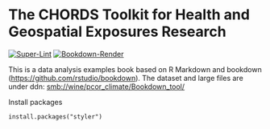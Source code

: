 # The CHORDS Toolkit for Health and Geospatial Exposures Research

[![Super-Lint](https://github.com/NIEHS/PCOR_bookdown_tools/actions/workflows/superlint.yml/badge.svg?branch=mm_workflows)](https://github.com/NIEHS/PCOR_bookdown_tools/actions/workflows/superlint.yml/badge.svg?branch=mm_workflows)
[![Bookdown-Render](https://github.com/NIEHS/PCOR_bookdown_tools/actions/workflows/test-bookdown.yml/badge.svg?branch=mm_workflows)](https://github.com/NIEHS/PCOR_bookdown_tools/actions/workflows/test-bookdown.yml/badge.svg?branch=mm_workflows)

This is a data analysis examples book based on R Markdown and bookdown (<https://github.com/rstudio/bookdown>). The dataset and large files are under ddn: <smb://wine/pcor_climate/Bookdown_tool/>

Install packages

```{r}
install.packages("styler")
```
